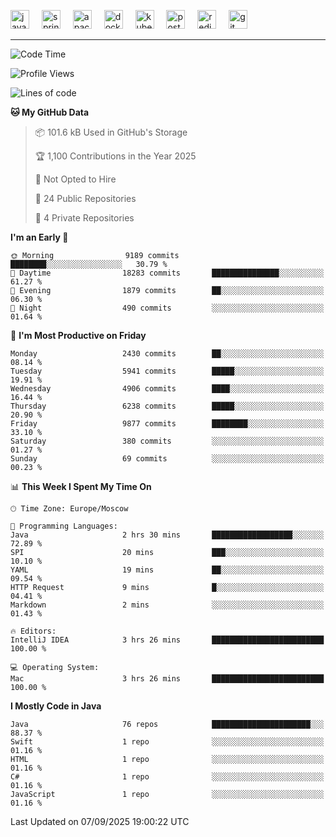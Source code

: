 <p align="left">
  <img src="https://cdn.jsdelivr.net/gh/devicons/devicon/icons/java/java-original.svg" style="height: 30px; width: 30px;" alt="java logo" />
  <img width="12" />
  <img src="https://cdn.jsdelivr.net/gh/devicons/devicon/icons/spring/spring-original.svg" style="height: 30px; width: 30px;" alt="spring logo" />
  <img width="12" />
  <img src="https://cdn.jsdelivr.net/gh/devicons/devicon/icons/apachekafka/apachekafka-original.svg" style="height: 30px; width: 30px;" alt="apachekafka logo" />
  <img width="12" />
  <img src="https://cdn.jsdelivr.net/gh/devicons/devicon/icons/docker/docker-original.svg" style="height: 30px; width: 30px;" alt="docker logo" />
  <img width="12" />
  <img src="https://cdn.jsdelivr.net/gh/devicons/devicon/icons/kubernetes/kubernetes-plain.svg" style="height: 30px; width: 30px;" alt="kubernetes logo" />
  <img width="12" />
  <img src="https://cdn.jsdelivr.net/gh/devicons/devicon/icons/postgresql/postgresql-original.svg" style="height: 30px; width: 30px;" alt="postgresql logo" />
  <img width="12" />
  <img src="https://cdn.jsdelivr.net/gh/devicons/devicon/icons/redis/redis-original.svg" style="height: 30px; width: 30px;" alt="redis logo" />
  <img width="12" />
  <img src="https://cdn.jsdelivr.net/gh/devicons/devicon/icons/git/git-original.svg" style="height: 30px; width: 30px;" alt="git logo" />
</p>


<!--<img src="https://media.giphy.com/media/LnQjpWaON8nhr21vNW/giphy.gif" width="60"> <em><b>I love connecting with different people</b> so if you want to say <b>hi, I'll be happy to meet you more!</b> 😊 </em> -->

---
<!--START_SECTION:waka-->
![Code Time](http://img.shields.io/badge/Code%20Time-2%2C391%20hrs%2014%20mins-blue)

![Profile Views](http://img.shields.io/badge/Profile%20Views-0-blue)

![Lines of code](https://img.shields.io/badge/From%20Hello%20World%20I%27ve%20Written-7.9%20million%20lines%20of%20code-blue)

**🐱 My GitHub Data** 

> 📦 101.6 kB Used in GitHub's Storage 
 > 
> 🏆 1,100 Contributions in the Year 2025
 > 
> 🚫 Not Opted to Hire
 > 
> 📜 24 Public Repositories 
 > 
> 🔑 4 Private Repositories 
 > 
**I'm an Early 🐤** 

```text
🌞 Morning                9189 commits        ████████░░░░░░░░░░░░░░░░░   30.79 % 
🌆 Daytime                18283 commits       ███████████████░░░░░░░░░░   61.27 % 
🌃 Evening                1879 commits        ██░░░░░░░░░░░░░░░░░░░░░░░   06.30 % 
🌙 Night                  490 commits         ░░░░░░░░░░░░░░░░░░░░░░░░░   01.64 % 
```
📅 **I'm Most Productive on Friday** 

```text
Monday                   2430 commits        ██░░░░░░░░░░░░░░░░░░░░░░░   08.14 % 
Tuesday                  5941 commits        █████░░░░░░░░░░░░░░░░░░░░   19.91 % 
Wednesday                4906 commits        ████░░░░░░░░░░░░░░░░░░░░░   16.44 % 
Thursday                 6238 commits        █████░░░░░░░░░░░░░░░░░░░░   20.90 % 
Friday                   9877 commits        ████████░░░░░░░░░░░░░░░░░   33.10 % 
Saturday                 380 commits         ░░░░░░░░░░░░░░░░░░░░░░░░░   01.27 % 
Sunday                   69 commits          ░░░░░░░░░░░░░░░░░░░░░░░░░   00.23 % 
```


📊 **This Week I Spent My Time On** 

```text
🕑︎ Time Zone: Europe/Moscow

💬 Programming Languages: 
Java                     2 hrs 30 mins       ██████████████████░░░░░░░   72.89 % 
SPI                      20 mins             ███░░░░░░░░░░░░░░░░░░░░░░   10.10 % 
YAML                     19 mins             ██░░░░░░░░░░░░░░░░░░░░░░░   09.54 % 
HTTP Request             9 mins              █░░░░░░░░░░░░░░░░░░░░░░░░   04.41 % 
Markdown                 2 mins              ░░░░░░░░░░░░░░░░░░░░░░░░░   01.43 % 

🔥 Editors: 
IntelliJ IDEA            3 hrs 26 mins       █████████████████████████   100.00 % 

💻 Operating System: 
Mac                      3 hrs 26 mins       █████████████████████████   100.00 % 
```

**I Mostly Code in Java** 

```text
Java                     76 repos            ██████████████████████░░░   88.37 % 
Swift                    1 repo              ░░░░░░░░░░░░░░░░░░░░░░░░░   01.16 % 
HTML                     1 repo              ░░░░░░░░░░░░░░░░░░░░░░░░░   01.16 % 
C#                       1 repo              ░░░░░░░░░░░░░░░░░░░░░░░░░   01.16 % 
JavaScript               1 repo              ░░░░░░░░░░░░░░░░░░░░░░░░░   01.16 % 
```




 Last Updated on 07/09/2025 19:00:22 UTC
<!--END_SECTION:waka-->


<!--
**SimakovIgor/SimakovIgor** is a ✨ _special_ ✨ repository because its `README.md` (this file) appears on your GitHub profile.

Here are some ideas to get you started:

- 🔭 I’m currently working on ...
- 🌱 I’m currently learning ...
- 👯 I’m looking to collaborate on ...
- 🤔 I’m looking for help with ...
- 💬 Ask me about ...
- 📫 How to reach me: ...
- 😄 Pronouns: ...
- ⚡ Fun fact: ...
-->
